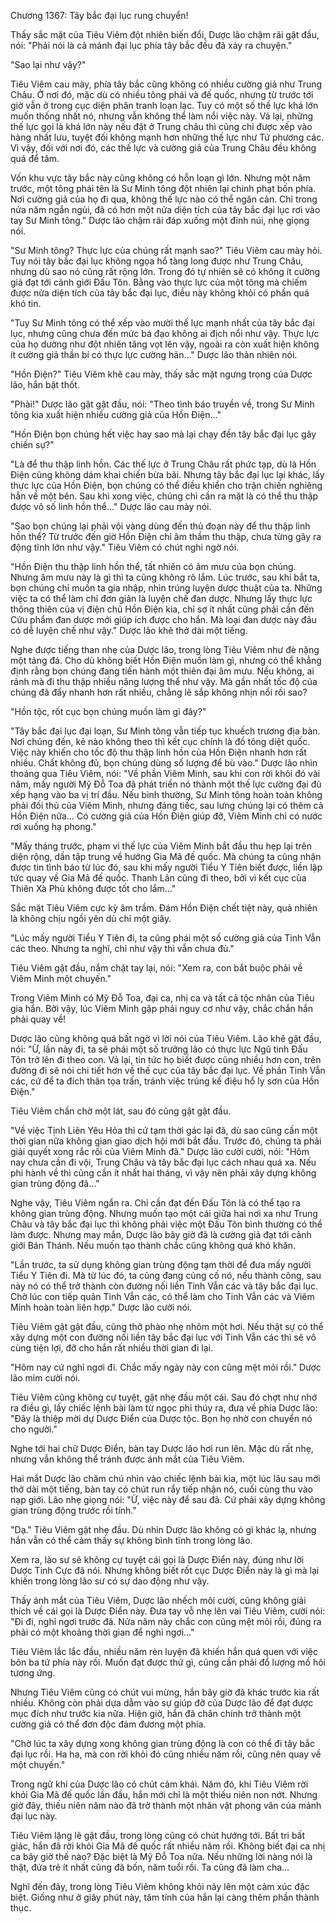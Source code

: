 




Chương 1367: Tây bắc đại lục rung chuyển!


Thấy sắc mặt của Tiêu Viêm đột nhiên biến đổi, Dược lão chậm rãi gật đầu, nói: "Phải nói là cả mảnh đại lục phía tây bắc đều đã xảy ra chuyện."

"Sao lại như vậy?"

Tiêu Viêm cau mày, phía tây bắc cũng không có nhiều cường giả như Trung Châu. Ở nơi đó, mặc dù có nhiều tông phái và đế quốc, nhưng từ trước tới giờ vẫn ở trong cục diện phân tranh loạn lạc. Tuy có một số thế lực khá lớn muốn thống nhất nó, nhưng vẫn không thể làm nổi việc này. Vả lại, những thế lực gọi là khá lớn này nếu đặt ở Trung châu thì cũng chỉ được xếp vào hàng nhất lưu, tuyệt đối không mạnh hơn những thế lực như Tứ phương các. Vì vậy, đối với nơi đó, các thế lực và cường giả của Trung Châu đều không quá để tâm.

Vốn khu vực tây bắc này cũng không có hỗn loạn gì lớn. Nhưng một năm trước, một tông phái tên là Sư Minh tông đột nhiên lại chinh phạt bốn phía. Nơi cường giả của họ đi qua, không thế lực nào có thể ngăn cản. Chỉ trong nửa năm ngắn ngủi, đã có hơn một nửa diện tích của tây bắc đại lục rơi vào tay Sư Minh tông." Dược lão chậm rãi đáp xuống một đỉnh núi, nhẹ giọng nói.

"Sư Minh tông? Thực lực của chúng rất mạnh sao?" Tiêu Viêm cau mày hỏi. Tuy nói tây bắc đại lục không ngọa hổ tàng long được như Trung Châu, nhưng dù sao nó cũng rất rộng lớn. Trong đó tự nhiên sẽ có không ít cường giả đạt tới cảnh giới Đấu Tôn. Bằng vào thực lực của một tông mà chiếm được nửa diện tích của tây bắc đại lục, điều này không khỏi có phần quá khó tin.

"Tuy Sư Minh tông có thể xếp vào mười thế lực mạnh nhất của tây bắc đại lục, nhưng cũng chưa đến mức bá đạo không ai địch nổi như vậy. Thực lực của họ dường như đột nhiên tăng vọt lên vậy, ngoài ra còn xuất hiện không ít cường giả thần bí có thực lực cường hãn…" Dược lão thản nhiên nói.

"Hồn Điện?" Tiêu Viêm khẽ cau mày, thấy sắc mặt ngưng trọng của Dược lão, hắn bật thốt.

"Phải!" Dược lão gật gật đầu, nói: "Theo tình báo truyền về, trong Sư Minh tông kia xuất hiện nhiều cường giả của Hồn Điện…"

"Hồn Điện bọn chúng hết việc hay sao mà lại chạy đến tây bắc đại lục gây chiến sự?"

"Là để thu thập linh hồn. Các thế lực ở Trung Châu rất phức tạp, dù là Hồn Điện cũng không dám khai chiến bừa bãi. Nhưng tây bắc đại lục lại khác, lấy thực lực của Hồn Điện, bọn chúng có thể điều khiển cho trận chiến nghiêng hẳn về một bên. Sau khi xong việc, chúng chỉ cần ra mặt là có thể thu thập được vô số linh hồn thể…" Dược lão cau mày nói.

"Sao bọn chúng lại phải vội vàng dùng đến thủ đoạn này để thu thập linh hồn thể? Từ trước đến giờ Hồn Điện chỉ âm thầm thu thập, chưa từng gây ra động tĩnh lớn như vậy." Tiêu Viêm có chút nghi ngờ nói.

"Hồn Điện thu thập linh hồn thể, tất nhiên có âm mưu của bọn chúng. Nhưng âm mưu này là gì thì ta cũng không rõ lắm. Lúc trước, sau khi bắt ta, bọn chúng chỉ muốn ta gia nhập, nhìn trúng luyện dược thuật của ta. Những việc ta có thể làm chỉ đơn giản là luyện chế đan dược. Nhưng lấy thực lực thông thiên của vị điện chủ Hồn Điện kia, chỉ sợ ít nhất cũng phải cần đến Cửu phẩm đan dược mới giúp ích được cho hắn. Mà loại đan dược này đâu có dễ luyện chế như vậy." Dược lão khẽ thở dài một tiếng.

Nghe được tiếng than nhẹ của Dược lão, trong lòng Tiêu Viêm như đè nặng một tảng đá. Cho dù không biết Hồn Điện muốn làm gì, nhưng có thể khẳng định rằng bọn chúng đang tiến hành một thiên đại âm mưu. Nếu không, ai rảnh mà đi thu thập nhiều năng lượng thể như vậy. Mà gần nhất tốc độ của chúng đã đẩy nhanh hơn rất nhiều, chẳng lẽ sắp không nhịn nổi rồi sao?

"Hồn tộc, rốt cục bọn chúng muốn làm gì đây?"

"Tây bắc đại lục đại loạn, Sư Minh tông vẫn tiếp tục khuếch trương địa bàn. Nơi chúng đến, kẻ nào không theo thì kết cục chính là đồ tông diệt quốc. Việc này khiến cho tốc độ thu thập linh hồn của Hồn Điện nhanh hơn rất nhiều. Chất không đủ, bọn chúng dùng số lượng để bù vào." Dược lão nhìn thoáng qua Tiêu Viêm, nói: "Về phần Viêm Minh, sau khi con rời khỏi đó vài năm, mấy người Mỹ Đỗ Toa đã phát triển nó thành một thế lực cường đại đủ xếp hạng vào ba vị trí đầu. Nếu bình thường, Sư Minh tông hoàn toàn không phải đối thủ của Viêm Minh, nhưng đáng tiếc, sau lưng chúng lại có thêm cả Hồn Điện nữa… Có cường giả của Hồn Điện giúp đỡ, Viêm Minh chỉ có nước rơi xuống hạ phong."

"Mấy tháng trước, phạm vi thế lực của Viêm Minh bắt đầu thu hẹp lại trên diện rộng, dần tập trung về hướng Gia Mã đế quốc. Mà chúng ta cũng nhận được tin tình báo từ lúc đó, sau khi mấy người Tiểu Y Tiên biết được, liền lập tức quay về Gia Mã đế quốc. Thanh Lân cũng đi theo, bởi vì kết cục của Thiên Xà Phủ không được tốt cho lắm…"

Sắc mặt Tiêu Viêm cực kỳ âm trầm. Đám Hồn Điện chết tiệt này, quả nhiên là không chịu ngồi yên dù chỉ một giây.

"Lúc mấy người Tiểu Y Tiên đi, ta cũng phái một số cường giả của Tinh Vẫn các theo. Nhưng ta nghĩ, chỉ như vậy thì vẫn chưa đủ."

Tiêu Viêm gật đầu, nắm chặt tay lại, nói: "Xem ra, con bắt buộc phải về Viêm Minh một chuyến."

Trong Viêm Minh có Mỹ Đỗ Toa, đại ca, nhị ca và tất cả tộc nhân của Tiêu gia hắn. Bởi vậy, lúc Viêm Minh gặp phải nguy cơ như vậy, chắc chắn hắn phải quay về!

Dược lão cũng không quá bất ngờ vì lời nói của Tiêu Viêm. Lão khẽ gật đầu, nói: "Ừ, lần này đi, ta sẽ phái một số trưởng lão có thực lực Ngũ tinh Đấu Tôn trở lên đi theo con. Vả lại, tin tức họ biết được cũng nhiều hơn con, trên đường đi sẽ nói chi tiết hơn về thế cục của tây bắc đại lục. Về phần Tinh Vẫn các, cứ để ta đích thân tọa trấn, tránh việc trúng kế điệu hổ ly sơn của Hồn Điện."

Tiêu Viêm chần chờ một lát, sau đó cũng gật gật đầu.

"Về việc Tịnh Liên Yêu Hỏa thì cứ tạm thời gác lại đã, dù sao cũng cần một thời gian nữa không gian giao dịch hội mới bắt đầu. Trước đó, chúng ta phải giải quyết xong rắc rối của Viêm Minh đã." Dược lão cười cười, nói: "Hôm nay chưa cần đi vội, Trung Châu và tây bắc đại lục cách nhau quá xa. Nếu phi hành về thì cũng cần ít nhất hai tháng, vì vậy nên phải xây dựng không gian trùng động đã…"

Nghe vậy, Tiêu Viêm ngẩn ra. Chỉ cần đạt đến Đấu Tôn là có thể tạo ra không gian trùng động. Nhưng muốn tạo một cái giữa hai nơi xa như Trung Châu và tây bắc đại lục thì không phải việc một Đấu Tôn bình thường có thể làm được. Nhưng may mắn, Dược lão bây giờ đã là cường giả đạt tới cảnh giới Bán Thánh. Nếu muốn tạo thành chắc cũng không quá khó khăn.

"Lần trước, ta sử dụng không gian trùng động tạm thời để đưa mấy người Tiểu Y Tiên đi. Mà từ lúc đó, ta cũng đang củng cố nó, nếu thành công, sau này nó có thể trở thành còn đường nối liền Tinh Vẫn các và tây bắc đại lục. Chờ lúc con tiếp quản Tinh Vẫn các, có thể làm cho Tinh Vẫn các và Viêm Minh hoàn toàn liên hợp." Dược lão cười nói.

Tiêu Viêm gật gật đầu, cũng thở phào nhẹ nhõm một hơi. Nếu thật sự có thể xây dựng một con đường nối liền tây bắc đại lục với Tinh Vẫn các thì sẽ vô cùng tiện lợi, đỡ cho hắn rất nhiều thời gian đi lại.

"Hôm nay cứ nghỉ ngơi đi. Chắc mấy ngày này con cũng mệt mỏi rồi." Dược lão mỉm cười nói.

Tiêu Viêm cũng không cự tuyệt, gật nhẹ đầu một cái. Sau đó chợt như nhớ ra điều gì, lấy chiếc lệnh bài làm từ ngọc phỉ thúy ra, đưa về phía Dược lão: "Đây là thiệp mời dự Dược Điển của Dược tộc. Bọn họ nhờ con chuyển nó cho người."

Nghe tới hai chữ Dược Điển, bàn tay Dược lão hơi run lên. Mặc dù rất nhẹ, nhưng vẫn không thể tránh được ánh mắt của Tiêu Viêm.

Hai mắt Dược lão chăm chú nhìn vào chiếc lệnh bài kia, một lúc lâu sau mới thở dài một tiếng, bàn tay có chút run rẩy tiếp nhận nó, cuối cùng thu vào nạp giới. Lão nhẹ giọng nói: "Ừ, việc này để sau đã. Cứ phải xây dựng không gian trùng động trước rồi tính."

"Dạ." Tiêu Viêm gật nhẹ đầu. Dù nhìn Dược lão không có gì khác lạ, nhưng hắn vẫn có thể cảm thấy sự không bình tĩnh trong lòng lão.

Xem ra, lão sư sẽ không cự tuyệt cái gọi là Dược Điển này, đúng như lời Dược Tinh Cực đã nói. Nhưng không biết rốt cục Dược Điển này là gì mà lại khiến trong lòng lão sư có sự dao động như vậy.

Thấy ánh mắt của Tiêu Viêm, Dược lão nhếch môi cười, cũng không giải thích về cái gọi là Dược Điển này. Đưa tay vỗ nhẹ lên vai Tiêu Viêm, cười nói: "Đi đi, nghỉ ngơi trước đã. Nửa năm này chắc con cũng mệt mỏi rồi, đúng ra phải có một khoảng thời gian để nghỉ ngơi…"

Tiêu Viêm lắc lắc đầu, nhiều năm rèn luyện đã khiến hắn quá quen với việc bôn ba tứ phía này rồi. Muốn đạt được thứ gì, cũng cần phải đổ lượng mồ hôi tương ứng.

Nhưng Tiêu Viêm cũng có chút vui mừng, hắn bây giờ đã khác trước kia rất nhiều. Không còn phải dựa dẫm vào sự giúp đỡ của Dược lão để đạt được mục đích như trước kia nữa. Hiện giờ, hắn đã chân chính trở thành một cường giả có thể đơn độc đảm đương một phía.

"Chờ lúc ta xây dựng xong không gian trùng động là con có thể đi tây bắc đại lục rồi. Ha ha, mà con rời khỏi đó cũng nhiều năm rồi, cũng nên quay về một chuyến."

Trong ngữ khí của Dược lão có chút cảm khái. Năm đó, khi Tiêu Viêm rời khỏi Gia Mã đế quốc lần đầu, hắn mới chỉ là một thiếu niên non nớt. Nhưng giờ đây, thiếu niên năm nào đã trở thành một nhân vật phong vân của mảnh đại lục này.

Tiêu Viêm lặng lẽ gật đầu, trong lòng cũng có chút hướng tới. Bất tri bất giác, hắn đã rời khỏi Gia Mã đế quốc rất nhiều năm rồi. Không biết đại ca nhị ca bây giờ thế nào? Đặc biệt là Mỹ Đỗ Toa nữa. Nếu những lời nàng nói là thật, đứa trẻ ít nhất cũng đã bốn, năm tuổi rồi. Ta cũng đã làm cha…

Nghĩ đến đây, trong lòng Tiêu Viêm không khỏi nảy lên một cảm xúc đặc biệt. Giống như ở giây phút này, tâm tính của hắn lại càng thêm phần thành thục.




